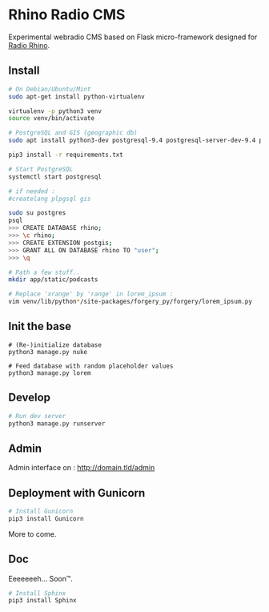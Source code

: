 # Rhino Radio CMS

Experimental webradio CMS based on Flask micro-framework designed for [Radio Rhino](http://radiorhino.eu).

## Install

```bash
# On Debian/Ubuntu/Mint
sudo apt-get install python-virtualenv

virtualenv -p python3 venv
source venv/bin/activate

# PostgreSQL and GIS (geographic db)
sudo apt install python3-dev postgresql-9.4 postgresql-server-dev-9.4 postgis

pip3 install -r requirements.txt

# Start PostgreSQL
systemctl start postgresql

# if needed :
#createlang plpgsql gis

sudo su postgres
psql
>>> CREATE DATABASE rhino;
>>> \c rhino;
>>> CREATE EXTENSION postgis;
>>> GRANT ALL ON DATABASE rhino TO "user";
>>> \q

# Path a few stuff..
mkdir app/static/podcasts

# Replace 'xrange' by 'range' in lorem_ipsum :
vim venv/lib/python*/site-packages/forgery_py/forgery/lorem_ipsum.py

```

## Init the base

```
# (Re-)initialize database
python3 manage.py nuke

# Feed database with random placeholder values
python3 manage.py lorem
```

## Develop

```bash
# Run dev server
python3 manage.py runserver
```

## Admin

Admin interface on : http://domain.tld/admin

## Deployment with Gunicorn

```bash
# Install Gunicorn
pip3 install Gunicorn
```
More to come.

## Doc

Eeeeeeeh... Soon™.

```bash
# Install Sphinx
pip3 install Sphinx
```
